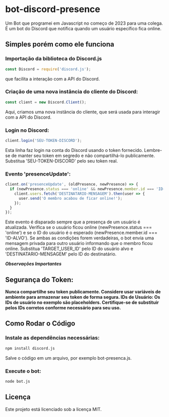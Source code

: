 # bot-discord-presence

Um Bot que programei em Javascript no começo de 2023 para uma colega. É um bot do Discord que notifica quando um usuário específico fica online.

## Simples porém como ele funciona

### Importação da biblioteca do Discord.js

```javascript
const Discord = require('discord.js');
```
que facilita a interação com a API do Discord.


### Criação de uma nova instância do cliente do Discord:

```javascript
const client = new Discord.Client();
```
Aqui, criamos uma nova instância do cliente, que será usada para interagir com a API do Discord.


### Login no Discord:

```javascript
client.login('SEU-TOKEN-DISCORD');
```
Esta linha faz login na conta do Discord usando o token fornecido. Lembre-se de manter seu token em segredo e não compartilhá-lo publicamente. Substitua 'SEU-TOKEN-DISCORD' pelo seu token real.


### Evento 'presenceUpdate':

```javascript
client.on('presenceUpdate', (oldPresence, newPresence) => {
  if (newPresence.status === 'online' && newPresence.member.id === 'ID-ALVO') {
    client.users.fetch('DESTINATARIO-MENSAGEM').then(user => {
      user.send('O membro acabou de ficar online!');
    });
  }
});
```
Este evento é disparado sempre que a presença de um usuário é atualizada.
Verifica se o usuário ficou online (newPresence.status === 'online') e se o ID do usuário é o esperado (newPresence.member.id === 'ID-ALVO').
Se ambas as condições forem verdadeiras, o bot envia uma mensagem privada para outro usuário informando que o membro ficou online. Substitua 'TARGET_USER_ID' pelo ID do usuário alvo e 'DESTINATARIO-MENSAGEM' pelo ID do destinatário.

***Observações Importantes***
## Segurança do Token:
**Nunca compartilhe seu token publicamente. Considere usar variáveis de ambiente para armazenar seu token de forma segura.
IDs de Usuário:
Os IDs de usuário no exemplo são placeholders. Certifique-se de substituir pelos IDs corretos conforme necessário para seu uso.**


## Como Rodar o Código

### Instale as dependências necessárias:

```bash
npm install discord.js
```
Salve o código em um arquivo, por exemplo bot-presenca.js.


### Execute o bot:

```bash
node bot.js
```
## Licença

Este projeto está licenciado sob a licença MIT.
